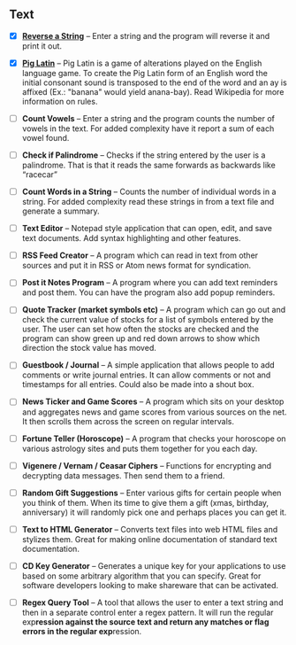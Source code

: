 Text
---------

- [x] [**Reverse a String**](reverse.rb) – Enter a string and the program will reverse it and print it out.

- [x] [**Pig Latin**](pig-latin.rb) – Pig Latin is a game of alterations played on the English language game. To create the Pig Latin form of an English word the initial consonant sound is transposed to the end of the word and an ay is affixed (Ex.: "banana" would yield anana-bay). Read Wikipedia for more information on rules.

- [ ] **Count Vowels** – Enter a string and the program counts the number of vowels in the text. For added complexity have it report a sum of each vowel found.

- [ ] **Check if Palindrome** – Checks if the string entered by the user is a palindrome. That is that it reads the same forwards as backwards like “racecar”

- [ ] **Count Words in a String** – Counts the number of individual words in a string. For added complexity read these strings in from a text file and generate a summary.

- [ ] **Text Editor** – Notepad style application that can open, edit, and save text documents. Add syntax highlighting and other features.

- [ ] **RSS Feed Creator** – A program which can read in text from other sources and put it in RSS or Atom news format for syndication.

- [ ] **Post it Notes Program** – A program where you can add text reminders and post them. You can have the program also add popup reminders.

- [ ] **Quote Tracker (market symbols etc)** – A program which can go out and check the current value of stocks for a list of symbols entered by the user. The user can set how often the stocks are checked and the program can show green up and red down arrows to show which direction the stock value has moved.

- [ ] **Guestbook / Journal** – A simple application that allows people to add comments or write journal entries. It can allow comments or not and timestamps for all entries. Could also be made into a shout box.

- [ ] **News Ticker and Game Scores** – A program which sits on your desktop and aggregates news and game scores from various sources on the net. It then scrolls them across the screen on regular intervals.

- [ ] **Fortune Teller (Horoscope)** – A program that checks your horoscope on various astrology sites and puts them together for you each day.

- [ ] **Vigenere / Vernam / Ceasar Ciphers** – Functions for encrypting and decrypting data messages. Then send them to a friend.

- [ ] **Random Gift Suggestions** – Enter various gifts for certain people when you think of them. When its time to give them a gift (xmas, birthday, anniversary) it will randomly pick one and perhaps places you can get it.

- [ ] **Text to HTML Generator** – Converts text files into web HTML files and stylizes them. Great for making online documentation of standard text documentation.

- [ ] **CD Key Generator** – Generates a unique key for your applications to use based on some arbitrary algorithm that you can specify. Great for software developers looking to make shareware that can be activated.

- [ ] **Regex Query Tool** – A tool that allows the user to enter a text string and then in a separate control enter a regex pattern. It will run the regular exp****ression against the source text and return any matches or flag errors in the regular exp****ression.
